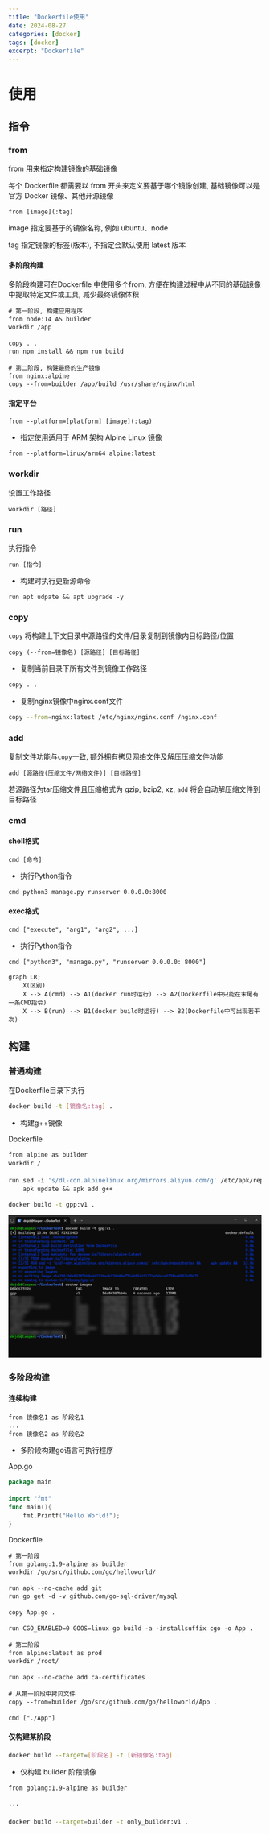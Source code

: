 ```yaml
---
title: "Dockerfile使用"
date: 2024-08-27
categories: [docker]
tags: [docker]
excerpt: "Dockerfile"
---
```


# 使用

## 指令

### from

from 用来指定构建镜像的基础镜像

每个 Dockerfile 都需要以 from 开头来定义要基于哪个镜像创建, 基础镜像可以是官方 Docker 镜像、其他开源镜像

```docker
from [image](:tag)
```
image 指定要基于的镜像名称, 例如 ubuntu、node 

tag 指定镜像的标签(版本), 不指定会默认使用 latest 版本

#### 多阶段构建

多阶段构建可在Dockerfile 中使用多个from, 方便在构建过程中从不同的基础镜像中提取特定文件或工具, 减少最终镜像体积

```docker
# 第一阶段, 构建应用程序
from node:14 AS builder
workdir /app

copy . .
run npm install && npm run build

# 第二阶段, 构建最终的生产镜像
from nginx:alpine
copy --from=builder /app/build /usr/share/nginx/html
```

#### 指定平台

```docker
from --platform=[platform] [image](:tag)
```

- 指定使用适用于 ARM 架构 Alpine Linux 镜像

```docker
from --platform=linux/arm64 alpine:latest
```

### workdir

设置工作路径

```docker
workdir [路径]
```

### run

执行指令

```docker
run [指令]
```

- 构建时执行更新源命令

```docker
run apt udpate && apt upgrade -y
```

### copy

`copy` 将构建上下文目录中源路径的文件/目录复制到镜像内目标路径/位置

```docker
copy (--from=镜像名) [源路径] [目标路径]
```

- 复制当前目录下所有文件到镜像工作路径

```sh
copy . .
```

- 复制nginx镜像中nginx.conf文件

```sh
copy --from=nginx:latest /etc/nginx/nginx.conf /nginx.conf
```

### add

复制文件功能与`copy`一致, 额外拥有拷贝网络文件及解压压缩文件功能

```docker
add [源路径(压缩文件/网络文件)] [目标路径]
```

若源路径为tar压缩文件且压缩格式为 gzip, bzip2, xz, `add` 将会自动解压缩文件到目标路径

### cmd

#### shell格式

```docker
cmd [命令]
```

- 执行Python指令

```docker
cmd python3 manage.py runserver 0.0.0.0:8000
```

#### exec格式

```docker
cmd ["execute", "arg1", "arg2", ...]
```

- 执行Python指令

```docker
cmd ["python3", "manage.py", "runserver 0.0.0.0: 8000"]
```

```mermaid
graph LR;
    X(区别)
    X --> A(cmd) --> A1(docker run时运行) --> A2(Dockerfile中只能在末尾有一条CMD指令)
    X --> B(run) --> B1(docker build时运行) --> B2(Dockerfile中可出现若干次)
```

## 构建

### 普通构建

在Dockerfile目录下执行

```sh
docker build -t [镜像名:tag] .
```

- 构建g++镜像

Dockerfile

```dockerfile
from alpine as builder
workdir /

run sed -i 's/dl-cdn.alpinelinux.org/mirrors.aliyun.com/g' /etc/apk/repositories && \
    apk update && apk add g++
```

```sh
docker build -t gpp:v1 .
```

![](/Resource/Imgur/20241116_145225.jpg)

### 多阶段构建

#### 连续构建

```docker
from 镜像名1 as 阶段名1
...
from 镜像名2 as 阶段名2
```

- 多阶段构建go语言可执行程序

App.go

```go
package main

import "fmt"
func main(){
    fmt.Printf("Hello World!");
}
```

Dockerfile

```docker
# 第一阶段
from golang:1.9-alpine as builder
workdir /go/src/github.com/go/helloworld/

run apk --no-cache add git
run go get -d -v github.com/go-sql-driver/mysql

copy App.go .

run CGO_ENABLED=0 GOOS=linux go build -a -installsuffix cgo -o App .

# 第二阶段
from alpine:latest as prod
workdir /root/

run apk --no-cache add ca-certificates

# 从第一阶段中拷贝文件
copy --from=builder /go/src/github.com/go/helloworld/App .

cmd ["./App"]
```

#### 仅构建某阶段

```sh
docker build --target=[阶段名] -t [新镜像名:tag] .
```

- 仅构建 builder 阶段镜像

```sh
from golang:1.9-alpine as builder

···

docker build --target=builder -t only_builder:v1 .
```